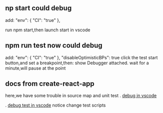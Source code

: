 
## np start could debug
add:
"env": { "CI": "true" },

run npm start,then launch start in vscode

## npm run test now could debug
add:
      "env": { "CI": "true" },
      "disableOptimisticBPs": true
click the test start button,and set a breakpoint,then:
show Debugger attached.
wait for a minute,will pause at the point

## docs from create-react-app
here,we have some trouble in source map and unit test
. [debug in vscode](https://facebook.github.io/create-react-app/docs/setting-up-your-editor#visual-studio-code)

. [debug test in vscode](https://facebook.github.io/create-react-app/docs/debugging-tests)
  notice change test scripts